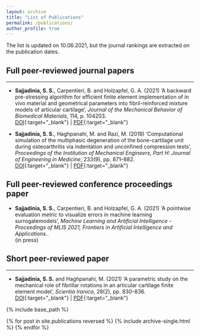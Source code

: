 ```yaml
---
layout: archive
title: "List of Publications"
permalink: /publications/
author_profile: true
---
```


The list is updated on 10.06.2021, but the journal rankings are extracted on the publication dates.

## Full peer-reviewed journal papers
--------------
- **Sajjadinia, S. S.**, Carpentieri, B. and Holzapfel, G. A. (2021) ‘A backward pre-stressing algorithm for efficient finite element implementation of in vivo material and geometrical parameters into fibril-reinforced mixture models of articular cartilage’, *Journal of the Mechanical Behavior of Biomedical Materials*, 114, p. 104203.
<br/>[DOI](http://doi.org/10.1016/J.JMBBM.2020.104203){:target="_blank"} | [PDF](https://shayansss.github.io/files/2021_02.pdf){:target="_blank"}

- **Sajjadinia, S. S.**, Haghpanahi, M. and Razi, M. (2019) ‘Computational simulation of the multiphasic degeneration of the bone-cartilage unit during osteoarthritis via indentation and unconfined compression tests’, *Proceedings of the Institution of Mechanical Engineers, Part H: Journal of Engineering in Medicine*, 233(9), pp. 871–882.
<br/>[DOI](http://doi.org/10.1177/0954411919854011){:target="_blank"} | [PDF](https://shayansss.github.io/files/2019_09_preprint.pdf){:target="_blank"}

## Full peer-reviewed conference proceedings paper

- **Sajjadinia, S. S.**, Carpentieri, B. and Holzapfel, G. A. (2021) ‘A pointwise evaluation metric to visualize errors in machine learning surrogatemodels’, *Machine Learning and Artificial Intelligence - Proceedings of MLIS 2021, Frontiers in Artificial Intelligence and Applications.*.
<br/>(in press)

## Short peer-reviewed paper
-------------
- **Sajjadinia, S. S.** and Haghpanahi, M. (2021) ‘A parametric study on the mechanical role of fibrillar rotations in an articular cartilage finite element model’, *Scientia Iranica*, 28(2), pp. 830–836.
<br/>[DOI](http://doi.org/10.24200/sci.2020.51785.2362){:target="_blank"} | [PDF](https://shayansss.github.io/files/2021_04.pdf){:target="_blank"}


{% include base_path %}

{% for post in site.publications reversed %}
  {% include archive-single.html %}
{% endfor %}
